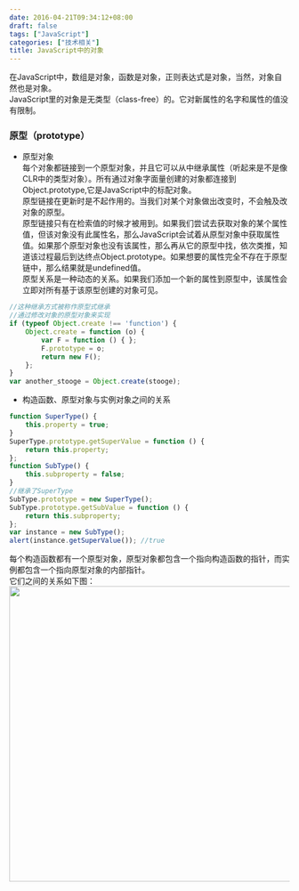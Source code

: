 ```yaml
---
date: 2016-04-21T09:34:12+08:00
draft: false
tags: ["JavaScript"]
categories: ["技术相关"]
title: JavaScript中的对象
---
```

在JavaScript中，数组是对象，函数是对象，正则表达式是对象，当然，对象自然也是对象。  
JavaScript里的对象是无类型（class-free）的。它对新属性的名字和属性的值没有限制。  

### 原型（prototype）

- 原型对象  
每个对象都链接到一个原型对象，并且它可以从中继承属性（听起来是不是像CLR中的类型对象）。所有通过对象字面量创建的对象都连接到Object.prototype,它是JavaScript中的标配对象。  
原型链接在更新时是不起作用的。当我们对某个对象做出改变时，不会触及改对象的原型。  
原型链接只有在检索值的时候才被用到。如果我们尝试去获取对象的某个属性值，但该对象没有此属性名，那么JavaScript会试着从原型对象中获取属性值。如果那个原型对象也没有该属性，那么再从它的原型中找，依次类推，知道该过程最后到达终点Object.prototype。如果想要的属性完全不存在于原型链中，那么结果就是undefined值。  
原型关系是一种动态的关系。如果我们添加一个新的属性到原型中，该属性会立即对所有基于该原型创建的对象可见。

```js
//这种继承方式被称作原型式继承
//通过修改对象的原型对象来实现
if (typeof Object.create !== 'function') {
    Object.create = function (o) {
        var F = function () { };
        F.prototype = o;
        return new F();
    };
}
var another_stooge = Object.create(stooge);
```

- 构造函数、原型对象与实例对象之间的关系

```js
function SuperType() {
    this.property = true;
}
SuperType.prototype.getSuperValue = function () {
    return this.property;
};
function SubType() {
    this.subproperty = false;
}
//继承了SuperType
SubType.prototype = new SuperType();
SubType.prototype.getSubValue = function () {
    return this.subproperty;
};
var instance = new SubType();
alert(instance.getSuperValue()); //true
```
每个构造函数都有一个原型对象，原型对象都包含一个指向构造函数的指针，而实例都包含一个指向原型对象的内部指针。  
它们之间的关系如下图：  
<img src="/imgs/yxl/yxl.png" width = "652" height = "531" align=center />

